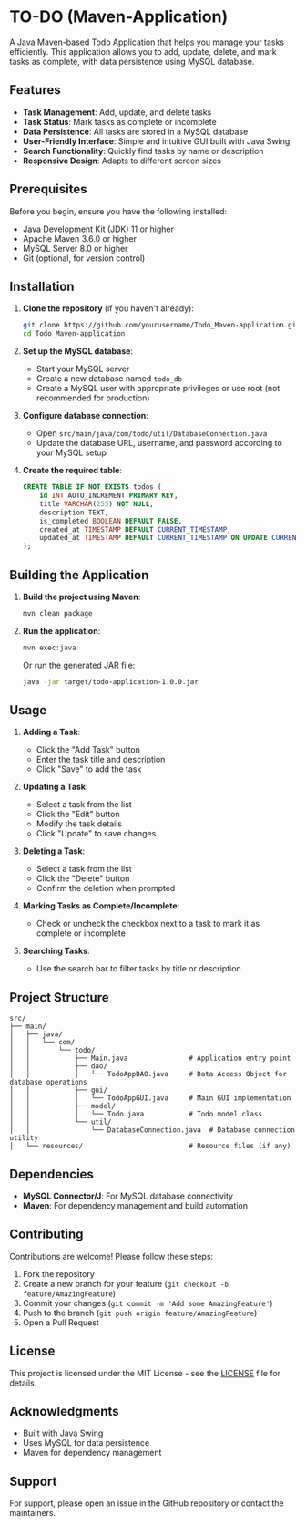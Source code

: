 
# TO-DO (Maven-Application)


A Java Maven-based Todo Application that helps you manage your tasks efficiently. This application allows you to add, update, delete, and mark tasks as complete, with data persistence using MySQL database.

## Features

- **Task Management**: Add, update, and delete tasks
- **Task Status**: Mark tasks as complete or incomplete
- **Data Persistence**: All tasks are stored in a MySQL database
- **User-Friendly Interface**: Simple and intuitive GUI built with Java Swing
- **Search Functionality**: Quickly find tasks by name or description
- **Responsive Design**: Adapts to different screen sizes

## Prerequisites

Before you begin, ensure you have the following installed:

- Java Development Kit (JDK) 11 or higher
- Apache Maven 3.6.0 or higher
- MySQL Server 8.0 or higher
- Git (optional, for version control)

## Installation

1. **Clone the repository** (if you haven't already):
   ```bash
   git clone https://github.com/yourusername/Todo_Maven-application.git
   cd Todo_Maven-application
   ```

2. **Set up the MySQL database**:
   - Start your MySQL server
   - Create a new database named `todo_db`
   - Create a MySQL user with appropriate privileges or use root (not recommended for production)

3. **Configure database connection**:
   - Open `src/main/java/com/todo/util/DatabaseConnection.java`
   - Update the database URL, username, and password according to your MySQL setup

4. **Create the required table**:
   ```sql
   CREATE TABLE IF NOT EXISTS todos (
       id INT AUTO_INCREMENT PRIMARY KEY,
       title VARCHAR(255) NOT NULL,
       description TEXT,
       is_completed BOOLEAN DEFAULT FALSE,
       created_at TIMESTAMP DEFAULT CURRENT_TIMESTAMP,
       updated_at TIMESTAMP DEFAULT CURRENT_TIMESTAMP ON UPDATE CURRENT_TIMESTAMP
   );
   ```

## Building the Application

1. **Build the project using Maven**:
   ```bash
   mvn clean package
   ```

2. **Run the application**:
   ```bash
   mvn exec:java
   ```
   
   Or run the generated JAR file:
   ```bash
   java -jar target/todo-application-1.0.0.jar
   ```

## Usage

1. **Adding a Task**:
   - Click the "Add Task" button
   - Enter the task title and description
   - Click "Save" to add the task

2. **Updating a Task**:
   - Select a task from the list
   - Click the "Edit" button
   - Modify the task details
   - Click "Update" to save changes

3. **Deleting a Task**:
   - Select a task from the list
   - Click the "Delete" button
   - Confirm the deletion when prompted

4. **Marking Tasks as Complete/Incomplete**:
   - Check or uncheck the checkbox next to a task to mark it as complete or incomplete

5. **Searching Tasks**:
   - Use the search bar to filter tasks by title or description

## Project Structure

```
src/
├── main/
│   ├── java/
│   │   └── com/
│   │       └── todo/
│   │           ├── Main.java               # Application entry point
│   │           ├── dao/
│   │           │   └── TodoAppDAO.java     # Data Access Object for database operations
│   │           ├── gui/
│   │           │   └── TodoAppGUI.java     # Main GUI implementation
│   │           ├── model/
│   │           │   └── Todo.java           # Todo model class
│   │           └── util/
│   │               └── DatabaseConnection.java  # Database connection utility
│   └── resources/                          # Resource files (if any)
```

## Dependencies

- **MySQL Connector/J**: For MySQL database connectivity
- **Maven**: For dependency management and build automation

## Contributing

Contributions are welcome! Please follow these steps:

1. Fork the repository
2. Create a new branch for your feature (`git checkout -b feature/AmazingFeature`)
3. Commit your changes (`git commit -m 'Add some AmazingFeature'`)
4. Push to the branch (`git push origin feature/AmazingFeature`)
5. Open a Pull Request

## License

This project is licensed under the MIT License - see the [LICENSE](LICENSE) file for details.

## Acknowledgments

- Built with Java Swing
- Uses MySQL for data persistence
- Maven for dependency management

## Support

For support, please open an issue in the GitHub repository or contact the maintainers.




